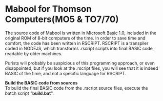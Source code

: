 # Mabool for Thomson Computers(MO5 & TO7/70)

The source code of Mabool is written in Microsoft Basic 1.0, included in the original ROM of 8-bit computers of the time. In order to save time and comfort, the code has been written in RSCRIPT. RSCRIPT is a transpiler coded in NODEJS, which transforms .rscript scripts into final BASIC code, readable by older machines. 

Purists will probably be suspicious of this programming approach, or even disappointed, but if you look at the .rscript files, you will see that it is indeed BASIC of the time, and not a specific language for RSCRIPT.

<b>Build the BASIC code from sources</b><br>
To build the final BASIC code from the .rscript source files, execute the batch script "<b>build.bat</b>".
